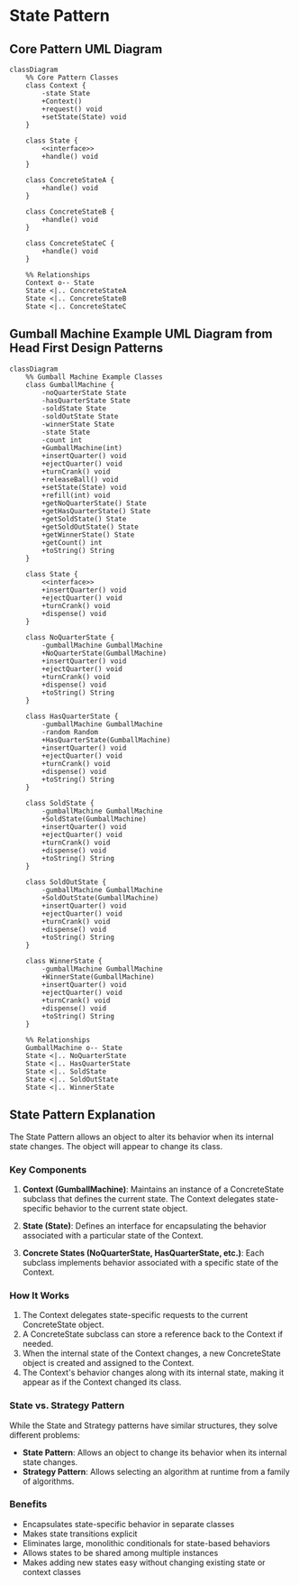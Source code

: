 # State Pattern

## Core Pattern UML Diagram

```mermaid
classDiagram
    %% Core Pattern Classes
    class Context {
        -state State
        +Context()
        +request() void
        +setState(State) void
    }
    
    class State {
        <<interface>>
        +handle() void
    }
    
    class ConcreteStateA {
        +handle() void
    }
    
    class ConcreteStateB {
        +handle() void
    }
    
    class ConcreteStateC {
        +handle() void
    }
    
    %% Relationships
    Context o-- State
    State <|.. ConcreteStateA
    State <|.. ConcreteStateB
    State <|.. ConcreteStateC
```

## Gumball Machine Example UML Diagram from Head First Design Patterns

```mermaid
classDiagram
    %% Gumball Machine Example Classes
    class GumballMachine {
        -noQuarterState State
        -hasQuarterState State
        -soldState State
        -soldOutState State
        -winnerState State
        -state State
        -count int
        +GumballMachine(int)
        +insertQuarter() void
        +ejectQuarter() void
        +turnCrank() void
        +releaseBall() void
        +setState(State) void
        +refill(int) void
        +getNoQuarterState() State
        +getHasQuarterState() State
        +getSoldState() State
        +getSoldOutState() State
        +getWinnerState() State
        +getCount() int
        +toString() String
    }
    
    class State {
        <<interface>>
        +insertQuarter() void
        +ejectQuarter() void
        +turnCrank() void
        +dispense() void
    }
    
    class NoQuarterState {
        -gumballMachine GumballMachine
        +NoQuarterState(GumballMachine)
        +insertQuarter() void
        +ejectQuarter() void
        +turnCrank() void
        +dispense() void
        +toString() String
    }
    
    class HasQuarterState {
        -gumballMachine GumballMachine
        -random Random
        +HasQuarterState(GumballMachine)
        +insertQuarter() void
        +ejectQuarter() void
        +turnCrank() void
        +dispense() void
        +toString() String
    }
    
    class SoldState {
        -gumballMachine GumballMachine
        +SoldState(GumballMachine)
        +insertQuarter() void
        +ejectQuarter() void
        +turnCrank() void
        +dispense() void
        +toString() String
    }
    
    class SoldOutState {
        -gumballMachine GumballMachine
        +SoldOutState(GumballMachine)
        +insertQuarter() void
        +ejectQuarter() void
        +turnCrank() void
        +dispense() void
        +toString() String
    }
    
    class WinnerState {
        -gumballMachine GumballMachine
        +WinnerState(GumballMachine)
        +insertQuarter() void
        +ejectQuarter() void
        +turnCrank() void
        +dispense() void
        +toString() String
    }
    
    %% Relationships
    GumballMachine o-- State
    State <|.. NoQuarterState
    State <|.. HasQuarterState
    State <|.. SoldState
    State <|.. SoldOutState
    State <|.. WinnerState
```

## State Pattern Explanation

The State Pattern allows an object to alter its behavior when its internal state changes. The object will appear to change its class.

### Key Components

1. **Context (GumballMachine)**: Maintains an instance of a ConcreteState subclass that defines the current state. The Context delegates state-specific behavior to the current state object.

2. **State (State)**: Defines an interface for encapsulating the behavior associated with a particular state of the Context.

3. **Concrete States (NoQuarterState, HasQuarterState, etc.)**: Each subclass implements behavior associated with a specific state of the Context.

### How It Works

1. The Context delegates state-specific requests to the current ConcreteState object.
2. A ConcreteState subclass can store a reference back to the Context if needed.
3. When the internal state of the Context changes, a new ConcreteState object is created and assigned to the Context.
4. The Context's behavior changes along with its internal state, making it appear as if the Context changed its class.

### State vs. Strategy Pattern

While the State and Strategy patterns have similar structures, they solve different problems:
- **State Pattern**: Allows an object to change its behavior when its internal state changes.
- **Strategy Pattern**: Allows selecting an algorithm at runtime from a family of algorithms.

### Benefits

- Encapsulates state-specific behavior in separate classes
- Makes state transitions explicit
- Eliminates large, monolithic conditionals for state-based behaviors
- Allows states to be shared among multiple instances
- Makes adding new states easy without changing existing state or context classes
